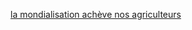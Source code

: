 [la mondialisation achève nos agriculteurs](https://elucid.media/environnement/recolte-ble-france-pire-depuis-40-ans-mondialisation-acheve-agriculteurs)
